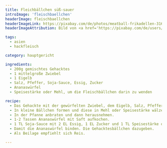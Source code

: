 ```yaml
---
title: Fleichbällchen süß-sauer
introImage: 'fleischbaellchen'
headerImage: fleischbaellchen
headerImageLink: https://pixabay.com/de/photos/meatball-frikadellen-3166043/
headerImageAttribution: Bild von <a href='https://pixabay.com/de/users/Iituliitu-6331387/?utm_source=link-attribution&amp;utm_medium=referral&amp;utm_campaign=image&amp;utm_content=3166043'>Maarit Ignatius-Kuittinen</a> auf <a href='https://pixabay.com/de/?utm_source=link-attribution&amp;utm_medium=referral&amp;utm_campaign=image&amp;utm_content=3166043'>Pixabay</a>

tags:
  - asien
  - hackfleisch

category: hauptgericht

ingredients:
  - 200g gemischtes Gehacktes
  - 1 mittelgroße Zwiebel
  - 1 Eigelb
  - Salz, Pfeffer, Soja-Sauce, Essig, Zucker
  - Ananaswürfel
  - Speisestärke oder Mehl, um die Fleischbällchen darin zu wenden

recipe:
  - Das Gehackte mit der gewürfelten Zwiebel, dem Eigelb, Salz, Pfeffer und etwas Soja-Sauce vermengen.
  - In kleine Bällchen formen und diese in Mehl oder Speisestärke wälzen.
  - In der Pfanne anbraten und dann herausnehmen.
  - 1-2 Tassen Ananaswürfel mit Saft aufkochen.
  - 1 TL Soja-Sauce mit 2 EL Essig, 1 EL Zucker und 1 TL Speisestärke oder Mehl verrühren.
  - Damit die Ananaswürfel binden. Die Gehacktesbällchen dazugeben.
  - Als Beilage empfiehlt sich Reis.

---
```

